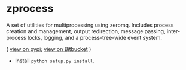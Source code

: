 # zprocess

A set of utilities for multiprocessing using
zeromq. Includes process creation and management, output
redirection, message passing, inter-process locks, logging,
and a process-tree-wide event system.

( 
[view on pypi](https://pypi.python.org/pypi/zprocess/);
[view on Bitbucket](https://bitbucket.org/cbillington/zprocess)
)

   * Install `python setup.py install`.

